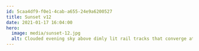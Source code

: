 ```yaml
---
id: 5caa4df9-f0e1-4cab-a655-24e9a6200527
title: Sunset v12
date: 2021-01-17 16:04:00
hero:
  image: media/sunset-12.jpg
  alt: Clouded evening sky above dimly lit rail tracks that converge at the horizon. A passenger train on the right with cars painted blue, yellow, and white.
---
```

